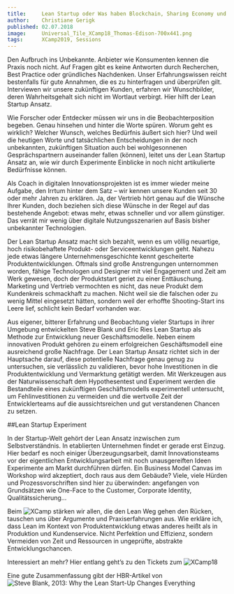 ```yaml
---
title:     Lean Startup oder Was haben Blockchain, Sharing Economy und autonomes Fahren gemeinsam?
author:    Christiane Gerigk
published: 02.07.2018
image:     Universal_Tile_XCamp18_Thomas-Edison-700x441.png
tags:      XCamp2019, Sessions
---
```



Den Aufbruch ins Unbekannte. Anbieter wie Konsumenten kennen die Praxis noch nicht. Auf Fragen gibt es keine Antworten durch 
Recherchen, Best Practice oder gründliches Nachdenken. Unser Erfahrungswissen reicht bestenfalls für gute Annahmen, die es zu 
hinterfragen und überprüfen gilt. Interviewen wir unsere zukünftigen Kunden, erfahren wir Wunschbilder, deren Wahrheitsgehalt 
sich nicht im Wortlaut verbirgt. Hier hilft der Lean Startup Ansatz.

Wie Forscher oder Entdecker müssen wir uns in die Beobachterposition begeben. Genau hinsehen und hinter die Worte spüren. 
Worum geht es wirklich? Welcher Wunsch, welches Bedürfnis äußert sich hier? Und weil die heutigen Worte und tatsächlichen 
Entscheidungen in der noch unbekannten, zukünftigen Situation auch bei wohlgesonnenen Gesprächspartnern auseinander fallen 
(können), leitet uns der Lean Startup Ansatz an, wie wir durch Experimente Einblicke in noch nicht artikulierte Bedürfnisse 
können.

Als Coach in digitalen Innovationsprojekten ist es immer wieder meine Aufgabe, den Irrtum hinter dem Satz – wir kennen unsere 
Kunden seit 30 oder mehr Jahren zu erklären. Ja, der Vertrieb hört genau auf die Wünsche Ihrer Kunden, doch beziehen sich 
diese Wünsche in der Regel auf das bestehende Angebot: etwas mehr, etwas schneller und vor allem günstiger. Das verrät mir 
wenig über digitale Nutzungsszenarien auf Basis bisher unbekannter Technologien.

Der Lean Startup Ansatz macht sich bezahlt, wenn es um völlig neuartige, hoch risikobehaftete Produkt- oder 
Serviceentwicklungen geht. Nahezu jede etwas längere Unternehmensgeschichte kennt gescheiterte Produktentwicklungen. 
Oftmals sind große Anstrengungen unternommen worden, fähige Technologen und Designer mit viel Engagement und Zeit am Werk 
gewesen, doch der Produktstart geriet zu einer Enttäuschung. Marketing und Vertrieb vermochten es nicht, das neue Produkt 
dem Kundenkreis schmackhaft zu machen. Nicht weil sie die falschen oder zu wenig Mittel eingesetzt hätten, sondern weil 
der erhoffte Shooting-Start ins Leere lief, schlicht kein Bedarf vorhanden war.

Aus eigener, bitterer Erfahrung und Beobachtung vieler Startups in ihrer Umgebung entwickelten Steve Blank und Eric Ries Lean 
Startup als Methode zur Entwicklung neuer Geschäftsmodelle. Neben einem innovativen Produkt gehören zu einem erfolgreichen 
Geschäftsmodell eine ausreichend große Nachfrage. Der Lean Startup Ansatz richtet sich in der Hauptsache darauf, diese 
potentielle Nachfrage genau genug zu untersuchen, sie verlässlich zu validieren, bevor hohe Investitionen in die 
Produktentwicklung und Vermarktung getätigt werden. Mit Werkzeugen aus der Naturwissenschaft dem Hypothesentest und 
Experiment werden die Bestandteile eines zukünftigen Geschäftsmodells experimentell untersucht, um Fehlinvestitionen zu 
vermeiden und die wertvolle Zeit der Entwicklerteams auf die aussichtsreichen und gut verstandenen Chancen zu setzen.


##Lean Startup Experiment

In der Startup-Welt gehört der Lean Ansatz inzwischen zum Selbstverständnis. In etablierten Unternehmen findet er gerade 
erst Einzug. Hier bedarf es noch einiger Überzeugungsarbeit, damit Innovationsteams vor der eigentlichen Entwicklungsarbeit 
mit noch unausgereiften Ideen Experimente am Markt durchführen dürfen. Ein Business Model Canvas im Workshop wird akzeptiert, 
doch raus aus dem Gebäude? Viele, viele Hürden und Prozessvorschriften sind hier zu überwinden: angefangen von Grundsätzen wie 
One-Face to the Customer, Corporate Identity, Qualitätssicherung…

Beim ![XCamp](https://xcamp.co/netvis/index) stärken wir allen, die den Lean Weg gehen den Rücken, tauschen uns über Argumente und Praxiserfahrungen aus. Wie 
erkläre ich, dass Lean im Kontext von Produktentwicklung etwas anderes heißt als in Produktion und Kundenservice. Nicht 
Perfektion und Effizienz, sondern Vermeiden von Zeit und Ressourcen in ungeprüfte, abstrakte Entwicklungschancen.

Interessiert an mehr? Hier entlang geht’s zu den Tickets zum ![XCamp18](https://xcamp.co/netvis/tickets?type=corporate)

Eine gute Zusammenfassung gibt der HBR-Artikel von 
![Steve Blank, 2013: Why the Lean Start-Up Changes Everything](https://hbr.org/2013/05/why-the-lean-start-up-changes-everything)
